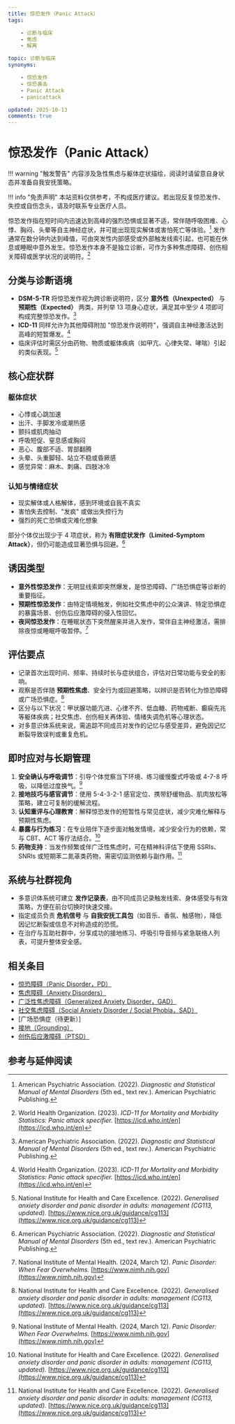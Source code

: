 ```yaml
---
title: 惊恐发作（Panic Attack）
tags:

    - 诊断与临床
    - 焦虑
    - 解离

topic: 诊断与临床
synonyms:

    - 惊恐发作
    - 惊恐袭击
    - Panic Attack
    - panicattack

updated: 2025-10-13
comments: true
---
```


# 惊恐发作（Panic Attack）

!!! warning "触发警告"
    内容涉及急性焦虑与躯体症状描绘，阅读时请留意自身状态并准备自我安抚策略。

!!! info "免责声明"
    本站资料仅供参考，不构成医疗建议。若出现反复惊恐发作、失控或自伤念头，请及时联系专业医疗人员。

惊恐发作指在短时间内迅速达到高峰的强烈恐惧或显著不适，常伴随呼吸困难、心悸、胸闷、头晕等自主神经症状，并可能出现现实解体或害怕死亡等体验。[^apa2022pa] 发作通常在数分钟内达到峰值，可由突发性内部感受或外部触发线索引起，也可能在休息或睡眠中意外发生。惊恐发作本身不是独立诊断，可作为多种焦虑障碍、创伤相关障碍或医学状况的说明符。[^who2023pa]

## 分类与诊断语境

- **DSM-5-TR** 将惊恐发作视为跨诊断说明符，区分 **意外性（Unexpected）** 与 **预期性（Expected）** 两类，并列举 13 项身心症状，满足其中至少 4 项即可构成完整惊恐发作。[^apa2022pa]
- **ICD-11** 同样允许为其他障碍附加 "惊恐发作说明符"，强调自主神经激活达到高峰的短暂爆发。[^who2023pa]
- 临床评估时需区分由药物、物质或躯体疾病（如甲亢、心律失常、哮喘）引起的类似表现。[^nice2022pd]

## 核心症状群

### 躯体症状

- 心悸或心跳加速
- 出汗、手脚发冷或潮热感
- 颤抖或肌肉抽动
- 呼吸短促、窒息感或胸闷
- 恶心、腹部不适、胃部翻腾
- 头晕、头重脚轻、站立不稳或昏厥感
- 感觉异常：麻木、刺痛、四肢冰冷

### 认知与情绪症状

- 现实解体或人格解体，感到环境或自我不真实
- 害怕失去控制、"发疯" 或做出失控行为
- 强烈的死亡恐惧或灾难化想象

部分个体仅出现少于 4 项症状，称为 **有限症状发作（Limited-Symptom Attack）**，但仍可能造成显著恐惧与回避。[^apa2022pa]

## 诱因类型

- **意外性惊恐发作**：无明显线索即突然爆发，是惊恐障碍、广场恐惧症等诊断的重要指征。
- **预期性惊恐发作**：由特定情境触发，例如社交焦虑中的公众演讲、特定恐惧症的暴露场景、创伤后应激障碍的侵入性回忆。
- **夜间惊恐发作**：在睡眠状态下突然醒来并进入发作，常伴自主神经激活，需排除夜惊或睡眠呼吸暂停。[^nimh2024pa]

## 评估要点

- 记录首次出现时间、频率、持续时长与症状组合，评估对日常功能与安全的影响。
- 观察是否伴随 **预期性焦虑**、安全行为或回避策略，以辨识是否转化为惊恐障碍或广场恐惧症。[^nice2022pd]
- 区分与以下状况：甲状腺功能亢进、心律不齐、低血糖、药物戒断、癫痫先兆等躯体疾病；社交焦虑、创伤相关再体验、情绪失调危机等心理状态。
- 对多意识体系统来说，需追踪不同成员对发作的记忆与感受差异，避免因记忆断裂导致误判或重复危机。

## 即时应对与长期管理

1. **安全确认与呼吸调节**：引导个体觉察当下环境、练习缓慢腹式呼吸或 4-7-8 呼吸，以降低过度换气。[^nimh2024pa]
2. **接地技巧与感官调节**：使用 5-4-3-2-1 感官定位、携带舒缓物品、肌肉放松等策略，建立可复制的缓解流程。
3. **认知重评与心理教育**：解释惊恐发作的短暂性与常见症状，减少灾难化解释与预期性焦虑。
4. **暴露与行为练习**：在专业陪伴下逐步面对触发情境，减少安全行为的依赖，常与 CBT、ACT 等疗法结合。[^nice2022pd]
5. **药物支持**：当发作频繁或伴广泛性焦虑时，可在精神科评估下使用 SSRIs、SNRIs 或短期苯二氮䓬类药物，需密切监测依赖与副作用。[^nice2022pd]

## 系统与社群视角

- 多意识体系统可建立 **发作记录表**，由不同成员记录触发线索、身体感受与有效策略，方便在前台切换时快速交接。
- 指定成员负责 **危机信号** 与 **自我安抚工具包**（如音乐、香氛、触感物），降低因记忆断裂或信息不对称造成的恐慌。
- 在治疗与互助社群中，分享成功的接地练习、呼吸引导音频与紧急联络人列表，可提升整体安全感。

## 相关条目

- [惊恐障碍（Panic Disorder，PD）](Panic-Disorder.md)
- [焦虑障碍（Anxiety Disorders）](Anxiety-Disorders.md)
- [广泛性焦虑障碍（Generalized Anxiety Disorder，GAD）](Generalized-Anxiety-Disorder-GAD.md)
- [社交焦虑障碍（Social Anxiety Disorder / Social Phobia，SAD）](Social-Anxiety-Disorder.md)
- [广场恐惧症（待更新）]
- [接地（Grounding）](Grounding.md)
- [创伤后应激障碍（PTSD）](PTSD.md)

## 参考与延伸阅读

[^apa2022pa]: American Psychiatric Association. (2022). _Diagnostic and Statistical Manual of Mental Disorders_ (5th ed., text rev.). American Psychiatric Publishing.
[^who2023pa]: World Health Organization. (2023). _ICD-11 for Mortality and Morbidity Statistics: Panic attack specifier._ [https://icd.who.int/en](https://icd.who.int/en)
[^nice2022pd]: National Institute for Health and Care Excellence. (2022). _Generalised anxiety disorder and panic disorder in adults: management (CG113, updated)._ [https://www.nice.org.uk/guidance/cg113](https://www.nice.org.uk/guidance/cg113)
[^nimh2024pa]: National Institute of Mental Health. (2024, March 12). _Panic Disorder: When Fear Overwhelms._ [https://www.nimh.nih.gov](https://www.nimh.nih.gov)
